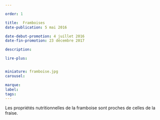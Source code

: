 ```yaml
---

order: 1

title:  Framboises
date-publication: 5 mai 2016

date-debut-promotion: 4 juillet 2016
date-fin-promotion: 23 décembre 2017

description: 

lire-plus: 


miniature: framboise.jpg
carousel: 

marque:
label: 
tags: 
---
```


<!--fin-excerpt-->
<!-- ******************************** -->
<!-- **** début contenu détaillé **** -->

Les propriétés nutritionnelles de la framboise sont proches de celles de la fraise. 

<!-- **** fin contenu détaillé **** -->
<!-- ****************************** -->




